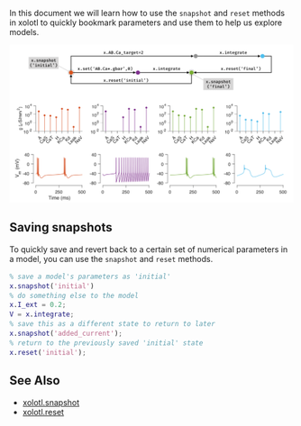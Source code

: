 In this document we will learn how to use the `snapshot` and `reset` methods in xolotl to quickly bookmark parameters and use them to help us explore models.

![](../images/snapshot.png)

## Saving snapshots
To quickly save and revert back to a certain set of numerical parameters in a model, you can use the `snapshot` and `reset` methods.

```matlab
% save a model's parameters as 'initial'
x.snapshot('initial')
% do something else to the model
x.I_ext = 0.2;
V = x.integrate;
% save this as a different state to return to later
x.snapshot('added_current');
% return to the previously saved 'initial' state
x.reset('initial');
```
## See Also


* [xolotl.snapshot](https://xolotl.readthedocs.io/en/master/reference/xolotl-methods/#snapshot)
* [xolotl.reset](https://xolotl.readthedocs.io/en/master/reference/xolotl-methods/#reset)
